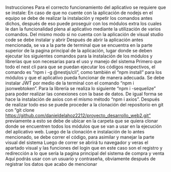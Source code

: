 Instrucciones 
Para el correcto funcionamiento del aplicativo se requiere que se instale:
En caso de que no cuente con la aplicación de nodejs en el equipo se debe de realizar la instalación y repetir los comandos antes dichos, después de eso puede proseguir con los módulos extra los cuales le dan la funcionalidad plena al aplicativo mediante la utilización de varios comandos.
Del mismo modo si no cuenta con la aplicación de visual studio code se debe instalar y abrir 
Después de abrir la aplicación antes mencionada, se va a la parte de terminal que se encuentra en la parte superior de la pagina principal de la aplicación, lugar donde se deben ejecutar los siguientes comandos para la instalación de los módulos y librerías que son necesarias para el uso y manejo del sistema
Primero que todo el nest cli para que se puedan ejecutar los códigos respectivos, el comando es “npm i -g @nestjs/cli”, como también el “npm install” para los módulos y que el aplicativo pueda funcionar de manera adecuada.
Se debe instalar JWT por medio de la terminal con el comando “npm i jsonwebtoken”.
Para la librería se realiza lo siguiente “npm i -sequelize” para poder realizar las conexiones con la base de datos.
De igual forma se hace la instalación de axios con el mismo método “npm i axios”.
Después de realizar todo eso se puede proceder a la clonación del repositorio en git con “git clone https://github.com/danieldelahoz2212/proyecto_desarrollo_web2.git” previamente a esto se debe de ubicar en la carpeta que se quiera clonar donde se encuentren todos los módulos que se van a usar en la ejecución del aplicativo web.
Luego de la clonación e instalación de lo antes mencionado, se debe correr el código, para asimilar y manejar la parte visual del sistema
Luego de correr se abrirá tu navegador y veras el apartado visual y las funciones del login que en este caso son el registro y redirección a lo que sería la pagina principal del sistema de compra y venta
Aquí podrás usar con un usuario y contraseña, obviamente después de registrar los datos que acabo de mencionar 

